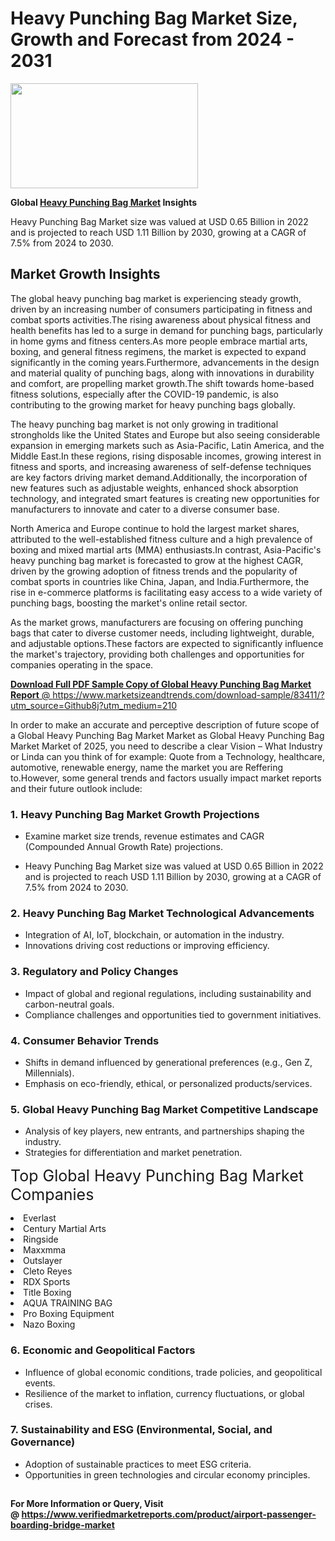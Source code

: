<H1>Heavy Punching Bag Market Size, Growth and Forecast from 2024 - 2031</H1><img class="aligncenter size-medium wp-image-584254" src="https://thirdeyenews.in/wp-content/uploads/2024/09/Global-Market-Research-300x168.jpeg" alt="" width="300" height="168" /><p><strong>Global&nbsp;<a href="https://www.marketsizeandtrends.com/download-sample/83411/?utm_source=Github8j?utm_medium=210">Heavy Punching Bag Market</a> Insights</strong></p><p>Heavy Punching Bag Market size was valued at USD 0.65 Billion in 2022 and is projected to reach USD 1.11 Billion by 2030, growing at a CAGR of 7.5% from 2024 to 2030.</p><p><h2>Market Growth Insights</h2> <p>The global heavy punching bag market is experiencing steady growth, driven by an increasing number of consumers participating in fitness and combat sports activities.The rising awareness about physical fitness and health benefits has led to a surge in demand for punching bags, particularly in home gyms and fitness centers.As more people embrace martial arts, boxing, and general fitness regimens, the market is expected to expand significantly in the coming years.Furthermore, advancements in the design and material quality of punching bags, along with innovations in durability and comfort, are propelling market growth.The shift towards home-based fitness solutions, especially after the COVID-19 pandemic, is also contributing to the growing market for heavy punching bags globally.</p> <p><a href="#"></a></p> <p>The heavy punching bag market is not only growing in traditional strongholds like the United States and Europe but also seeing considerable expansion in emerging markets such as Asia-Pacific, Latin America, and the Middle East.In these regions, rising disposable incomes, growing interest in fitness and sports, and increasing awareness of self-defense techniques are key factors driving market demand.Additionally, the incorporation of new features such as adjustable weights, enhanced shock absorption technology, and integrated smart features is creating new opportunities for manufacturers to innovate and cater to a diverse consumer base.</p> <p>North America and Europe continue to hold the largest market shares, attributed to the well-established fitness culture and a high prevalence of boxing and mixed martial arts (MMA) enthusiasts.In contrast, Asia-Pacific's heavy punching bag market is forecasted to grow at the highest CAGR, driven by the growing adoption of fitness trends and the popularity of combat sports in countries like China, Japan, and India.Furthermore, the rise in e-commerce platforms is facilitating easy access to a wide variety of punching bags, boosting the market's online retail sector.</p> <p>As the market grows, manufacturers are focusing on offering punching bags that cater to diverse customer needs, including lightweight, durable, and adjustable options.These factors are expected to significantly influence the market's trajectory, providing both challenges and opportunities for companies operating in the space.</p> <p><a href="#"></p><p><span class=""><strong>Download Full PDF Sample Copy of Global Heavy Punching Bag Market Report</strong> @ <a href="https://www.marketsizeandtrends.com/download-sample/83411/?utm_source=Github8j?utm_medium=210" target="_blank">https://www.marketsizeandtrends.com/download-sample/83411/?utm_source=Github8j?utm_medium=210</a></span></p><p>In order to make an accurate and perceptive description of future scope of a Global&nbsp;Heavy Punching Bag Market Market as Global&nbsp;Heavy Punching Bag Market Market of 2025, you need to describe a clear Vision &ndash; What Industry or Linda can you think of for example: Quote from a Technology, healthcare, automotive, renewable energy, name the market you are Reffering to.However, some general trends and factors usually impact market reports and their future outlook include:</p><h3>1.&nbsp;<strong>Heavy Punching Bag Market Growth Projections</strong></h3><ul><li>Examine market size trends, revenue estimates and CAGR (Compounded Annual Growth Rate) projections.</li><li><p>Heavy Punching Bag Market size was valued at USD 0.65 Billion in 2022 and is projected to reach USD 1.11 Billion by 2030, growing at a CAGR of 7.5% from 2024 to 2030.</p></li></ul><h3>2.&nbsp;<strong>Heavy Punching Bag Market Technological Advancements</strong></h3><ul><li>Integration of AI, IoT, blockchain, or automation in the industry.</li><li>Innovations driving cost reductions or improving efficiency.</li></ul><h3>3.&nbsp;<strong>Regulatory and Policy Changes</strong></h3><ul><li>Impact of global and regional regulations, including sustainability and carbon-neutral goals.</li><li>Compliance challenges and opportunities tied to government initiatives.</li></ul><h3>4.&nbsp;<strong>Consumer Behavior Trends</strong></h3><ul><li>Shifts in demand influenced by generational preferences (e.g., Gen Z, Millennials).</li><li>Emphasis on eco-friendly, ethical, or personalized products/services.</li></ul><h3>5.&nbsp;<strong>Global Heavy Punching Bag Market Competitive Landscape</strong></h3><ul><li>Analysis of key players, new entrants, and partnerships shaping the industry.</li><li>Strategies for differentiation and market penetration.</li></ul><p data-pm-slice="1 1 []"><span style="color: inherit; font-family: inherit; font-size: 25px;">Top Global Heavy Punching Bag Market Companies</span></p><div class="" data-test-id=""><p><li>Everlast</li><li> Century Martial Arts</li><li> Ringside</li><li> Maxxmma</li><li> Outslayer</li><li> Cleto Reyes</li><li> RDX Sports</li><li> Title Boxing</li><li> AQUA TRAINING BAG</li><li> Pro Boxing Equipment</li><li> Nazo Boxing</li></p></div><h3>6.&nbsp;<strong>Economic and Geopolitical Factors</strong></h3><ul><li>Influence of global economic conditions, trade policies, and geopolitical events.</li><li>Resilience of the market to inflation, currency fluctuations, or global crises.</li></ul><h3>7.&nbsp;<strong>Sustainability and ESG (Environmental, Social, and Governance)</strong></h3><ul><li>Adoption of sustainable practices to meet ESG criteria.</li><li>Opportunities in green technologies and circular economy principles.</li></ul><h2><strong style="font-size: 14px;">For More Information or Query, Visit @&nbsp;</strong><a style="background-color: #ffffff; font-size: 14px;" href="https://www.marketsizeandtrends.com/report/heavy-punching-bag-market/" target="_blank">https://www.verifiedmarketreports.com/product/airport-passenger-boarding-bridge-market</a></h2>